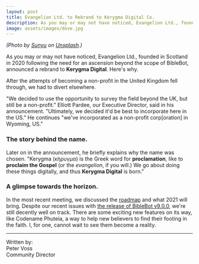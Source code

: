 ```yaml
---
layout: post
title: Evangelion Ltd. to Rebrand to Kerygma Digital Co.
description: As you may or may not have noticed, Evangelion Ltd., founded in Scotland in 2020 following the need for an ascension beyond the scope of BibleBot, announced a rebrand to Kerygma Digital. Here's why.
image: assets/images/dove.jpg
---
```

<!--more-->
*(Photo by [Sunyu](https://unsplash.com/@sunyu?utm_source=unsplash&utm_medium=referral&utm_content=creditCopyText) on [Unsplash](https://unsplash.com/s/photos/dove?utm_source=unsplash&utm_medium=referral&utm_content=creditCopyText).)*

As you may or may not have noticed, Evangelion Ltd., founded in Scotland in 2020 following the need for an ascension beyond the scope of BibleBot, announced a rebrand to **Kerygma Digital**. Here's why.  

After the attempts of becoming a non-profit in the United Kingdom fell through, we had to divert elsewhere.  

"We decided to use the opportunity to survey the field beyond the UK, but still be a non-profit." Elliott Pardee, our Executive Director, said in his announcement. "Ultimately, we decided it'd be best to incorporate here in the US." He continues "we've incorporated as a non-profit corp[oration] in Wyoming, US."  

### The story behind the name.
Later on in the announcement, he briefly explains why the name was chosen. "Kerygma (κήρυγμα) is the Greek word for **proclamation**, like to **proclaim the Gospel** (or the _evangelion_, if you will.) We go about doing these things digitally, and thus **Kerygma Digital** is born."  

### A glimpse towards the horizon.
In the most recent meeting, we discussed the [roadmap](https://time.graphics/line/452039) and what 2021 will bring. Despite our recent issues with [the release of BibleBot v9.0.0](https://biblebot.xyz/blog/v9-changes/), we're still decently well on track. There are some exciting new features on its way, like Codename Phuteia, a way to help new believers to find their footing in the faith. I, for one, cannot wait to see them become a reality.

---

Written by:   
Peter Voss  
Community Director
